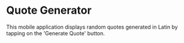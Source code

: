 # Quote Generator

This mobile application displays random quotes generated in Latin by tapping on the 'Generate Quote' button.

